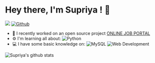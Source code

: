 # Hey there, I'm Supriya ! 👋

![](https://visitor-badge.laobi.icu/badge?page_id=supriyasinhaa.supriyasinhaa) 
[![Github](https://img.shields.io/github/followers/supriyasinhaa?label=Follow&style=social)](https://github.com/supriyasinhaa)

* 🔭 I recently worked on an open source project <a href="https://github.com/supriyasinhaa/ONLINE-JOB-PORTAL">ONLINE JOB PORTAL</a>
* ⚙️ I'm learning all about: 
![Python](https://img.shields.io/badge/-Python-black?style=flat-square&logo=Python)
* 💻 I have some basic knowledge on:
![MySQL](https://img.shields.io/badge/-MySQL-black?style=flat-square&logo=mysql)
![Web Development](https://img.shields.io/badge/Web%20Development-black?style=flat-square&logo=web-development)


![Supriya's github stats](https://github-readme-stats.vercel.app/api?username=supriyasinhaa&show_icons=true&theme=radical)
<br><br>
